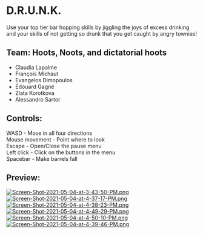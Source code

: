 # D.R.U.N.K.
Use your top tier bar hopping skills by jiggling the joys of excess drinking and your skills of not getting so drunk that you get caught by angry townies!

## Team: Hoots, Noots, and dictatorial hoots
 - Claudia Lapalme
 - François Michaut
 - Evangelos Dimopoulos
 - Édouard Gagné
 - Zlata Korotkova
 - Alessandro Sartor

## Controls:
WASD - Move in all four directions <br />
Mouse movement - Point where to look <br />
Escape - Open/Close the pause menu <br />
Left click - Click on the buttons in the menu <br />
Spacebar - Make barrels fall <br />

## Preview:
[![Screen-Shot-2021-05-04-at-3-43-50-PM.png](https://i.postimg.cc/Mps3vsRj/Screen-Shot-2021-05-04-at-3-43-50-PM.png)](https://postimg.cc/DSXPNPx2) <br />
[![Screen-Shot-2021-05-04-at-4-37-17-PM.png](https://i.postimg.cc/KvG5BPm7/Screen-Shot-2021-05-04-at-4-37-17-PM.png)](https://postimg.cc/nMW7tQjM) <br />
[![Screen-Shot-2021-05-04-at-4-38-23-PM.png](https://i.postimg.cc/1tSFPSt0/Screen-Shot-2021-05-04-at-4-38-23-PM.png)](https://postimg.cc/NyNF7WRL) <br />
[![Screen-Shot-2021-05-04-at-4-49-29-PM.png](https://i.postimg.cc/GhjdSCww/Screen-Shot-2021-05-04-at-4-49-29-PM.png)](https://postimg.cc/zV3sV4G0) <br />
[![Screen-Shot-2021-05-04-at-4-50-10-PM.png](https://i.postimg.cc/vHGdnN1P/Screen-Shot-2021-05-04-at-4-50-10-PM.png)](https://postimg.cc/PNVcsKQZ) <br />
[![Screen-Shot-2021-05-04-at-4-39-46-PM.png](https://i.postimg.cc/fWjGMfHY/Screen-Shot-2021-05-04-at-4-39-46-PM.png)](https://postimg.cc/BtbYgHfv) <br />
